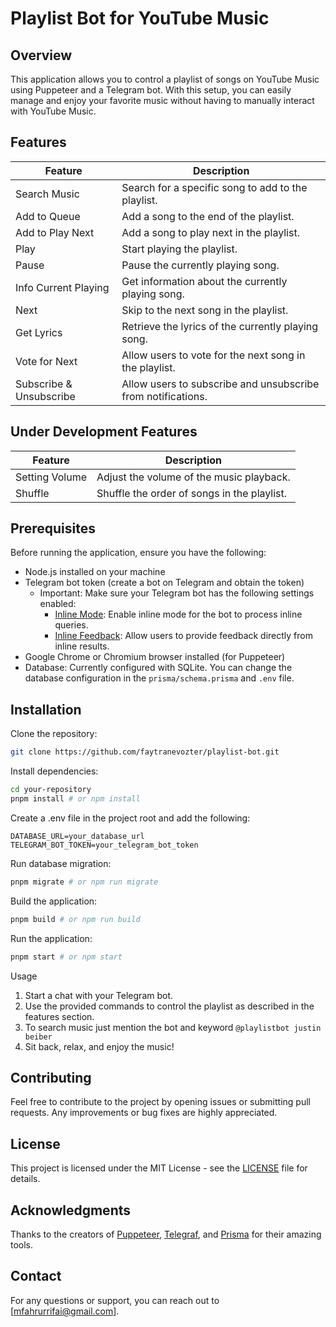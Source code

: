 # Playlist Bot for YouTube Music

## Overview

This application allows you to control a playlist of songs on YouTube Music using Puppeteer and a Telegram bot. With this setup, you can easily manage and enjoy your favorite music without having to manually interact with YouTube Music.

## Features

| Feature                 | Description                                                  |
| ----------------------- | ------------------------------------------------------------ |
| Search Music            | Search for a specific song to add to the playlist.           |
| Add to Queue            | Add a song to the end of the playlist.                       |
| Add to Play Next        | Add a song to play next in the playlist.                     |
| Play                    | Start playing the playlist.                                  |
| Pause                   | Pause the currently playing song.                            |
| Info Current Playing    | Get information about the currently playing song.            |
| Next                    | Skip to the next song in the playlist.                       |
| Get Lyrics              | Retrieve the lyrics of the currently playing song.           |
| Vote for Next           | Allow users to vote for the next song in the playlist.       |
| Subscribe & Unsubscribe | Allow users to subscribe and unsubscribe from notifications. |

## Under Development Features

| Feature        | Description                                 |
| -------------- | ------------------------------------------- |
| Setting Volume | Adjust the volume of the music playback.    |
| Shuffle        | Shuffle the order of songs in the playlist. |

## Prerequisites

Before running the application, ensure you have the following:

- Node.js installed on your machine
- Telegram bot token (create a bot on Telegram and obtain the token)
  - Important: Make sure your Telegram bot has the following settings enabled:
    - [Inline Mode](https://core.telegram.org/bots/api#inline-mode): Enable inline mode for the bot to process inline queries.
    - [Inline Feedback](https://core.telegram.org/bots/inline#collecting-feedback): Allow users to provide feedback directly from inline results.
- Google Chrome or Chromium browser installed (for Puppeteer)
- Database: Currently configured with SQLite. You can change the database configuration in the `prisma/schema.prisma` and `.env` file.

## Installation

Clone the repository:

```bash
git clone https://github.com/faytranevozter/playlist-bot.git
```

Install dependencies:

```bash
cd your-repository
pnpm install # or npm install
```

Create a .env file in the project root and add the following:

```env
DATABASE_URL=your_database_url
TELEGRAM_BOT_TOKEN=your_telegram_bot_token
```

Run database migration:

```bash
pnpm migrate # or npm run migrate
```

Build the application:

```bash
pnpm build # or npm run build
```

Run the application:

```bash
pnpm start # or npm start
```

Usage

1. Start a chat with your Telegram bot.
1. Use the provided commands to control the playlist as described in the features section.
1. To search music just mention the bot and keyword `@playlistbot justin beiber`
1. Sit back, relax, and enjoy the music!

## Contributing

Feel free to contribute to the project by opening issues or submitting pull requests. Any improvements or bug fixes are highly appreciated.

## License

This project is licensed under the MIT License - see the [LICENSE](LICENSE) file for details.

## Acknowledgments

Thanks to the creators of [Puppeteer](https://pptr.dev/), [Telegraf](https://github.com/telegraf/telegraf), and [Prisma](https://www.prisma.io/) for their amazing tools.

## Contact

For any questions or support, you can reach out to [mfahrurrifai@gmail.com].
